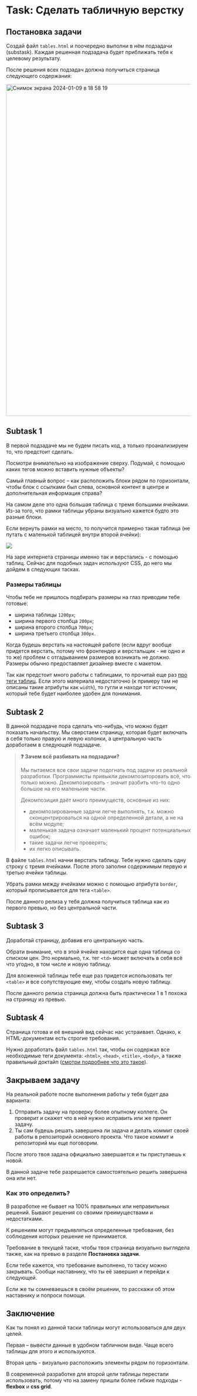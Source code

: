 # Task: Сделать табличную верстку

## Постановка задачи

Создай файл `tables.html` и поочередно выполни в нём подзадачи (substask). Каждая решенная подзадача будет приближать тебя к целевому результату.

После решения всех подзадач должна получиться страница следующего содержания: 

<img width="906" alt="Снимок экрана 2024-01-09 в 18 58 19" src="https://github.com/baysarov-web/html-tables/assets/155926464/bd6a155d-cc95-4ed7-908e-a6d6cfd76ff9">

## Subtask 1

В первой подзадаче мы не будем писать код, а только проанализируем то, что предстоит сделать.

Посмотри внимательно на изображение сверху. Подумай, с помощью каких тегов можно вставить нужные объекты?

Самый главный вопрос – как расположить блоки рядом по горизонтали, чтобы блок с ссылками был слева, основной контент в центре и дополнительная информация справа?

На самом деле это одна большая таблица с тремя большими ячейками. Из-за того, что рамки таблицы убраны визуально кажется будто это разные блоки.

Если вернуть рамки на место, то получится примерно такая таблица (не путать с маленькой таблицей внутри второй ячейки):

![](./assets/2.png)

На заре интернета страницы именно так и верстались - с помощью таблиц. Сейчас для подобных задач используют CSS, до него мы дойдем в следующих тасках.

### Размеры таблицы

Чтобы тебе не пришлось подбирать размеры на глаз приводим тебе готовые:

- ширина таблицы  `1200px`;
- ширина первого столбца `200px`;
- ширина второго столбца `700px`;
- ширина третьего столбца `300px`.

Когда будешь верстать на настоящей работе (если вдруг вообще придется верстать, потому что фронтендер и верстальщик - не одно и то же) проблем с отгадыванием размеров возникать не должно. Размеры обычно предоставляет дизайнер вместе с макетом.

Так как предстоит много работы с таблицами, то прочитай еще раз [про теги таблиц](https://doka.guide/html/tables). Если этого материала недостаточно (к примеру там не описаны такие атрибуты как `width`), то гугли и находи тот источник, который тебе будет наиболее удобен для понимания. 


## Subtask 2

В данной подзадаче пора сделать что-нибудь, что можно будет показать начальству. Мы сверстаем страницу, которая будет включать в себя только правую и левую колонки, а центральную часть доработаем в следующей подзадаче.

> **❓ Зачем всё разбивать на подзадачи?**
> 
> Мы пытаемся все свои задачи подогнать под задачи из реальной разработки. Программисты привыкли декомпозиторовать всё, что только можно. Декомпозировать - значит разбить что-то одно большое на его маленькие части.
> 
> Декомпозиция даёт много преимуществ, основные из них: 
> - декомпозированные задачи легче выполнять, т.к. можно сконцентрироваться на одной определенной детали, а не на всём модуле;
> - маленькая задача означает маленький процент потенциальных ошибок;
> - такие задачи легче проверять;
> - их легко описывать.

В файле `tables.html` начни верстать таблицу. Тебе нужно сделать одну строку с тремя ячейками. После этого заполни содержимым первую и третью ячейки таблицы.

Убрать рамки между ячейками можно с помощью атрибута `border`, который прописывается для тега `<table>`.

После данного релиза у тебя должна получиться таблица как из первого превью, но без центральной части.

## Subtask 3

Доработай страницу, добавив его центральную часть.

Обрати внимание, что в этой ячейке находится еще одна таблица со списком цен. Это нормально, т.к. тег `<td>` может включать в себя всё что угодно, в том числе и новую таблицу.

Для вложенной таблицы тебе еще раз придется использовать тег `<table>` и все сопутствующие ему, чтобы создать новую таблицу. 

После данного релиза страница должна быть практически 1 в 1 похожа на страницу из превью.

## Subtask 4

Страница готова и её внешний вид сейчас нас устраивает. Однако, к HTML-документам есть строгие требования.

Нужно доработать файл `tables.html` так, чтобы он содержал все необходимые теги документа: `<html>`, `<head>`, `<title>`, `<body>`, а также правильный доктайп ([смотри подробнее что это такое](https://doka.guide/html/doctype/)).

## Закрываем задачу

На реальной работе после выполнения работы у тебя будет два варианта:

1) Отправить задачу на проверку более опытному коллеге. Он проверит и скажет что в ней нужно исправить или же примет задачу.
2) Ты сам будешь решать завершена ли задача и делать коммит своей работы в репозиторий основного проекта. Что такое коммит и репозиторий мы еще поговорим.

После этого твоя задача официально завершается и ты приступаешь к новой.

В данной задаче тебе разрешается самостоятельно решить завершена она или нет.

### Как это определить?

В разработке не бывает на 100% правильных или неправильных решений. Бывают решения со своими преимуществами и недостатками.

К решениям могут предъявляться определенные требования, без соблюдения которых решение не принимается.

Требование в текущей таске, чтобы твоя страница визуально выглядела также, как на превью в разделе **Постановка задачи**.

Если тебе кажется, что требование выполнено, то таску можно закрывать. Сообщи наставнику, что ты её завершил и перейди к следующей.

Если же ты сомневаешься в своём решении, то расскажи об этом наставнику и попроси помощи.

## Заключение

Как ты понял из данной таски таблицы могут использоваться для двух целей. 

Первая – вывести данные в удобном табличном виде. Чаще всего таблицы для этого и используются.

Вторая цель - визуально расположить элементы рядом по горизонтали.

В современной разработке для второй цели таблицы перестали использовать, потому что на замену пришли более гибкие подходы - **flexbox** и **css grid**.
